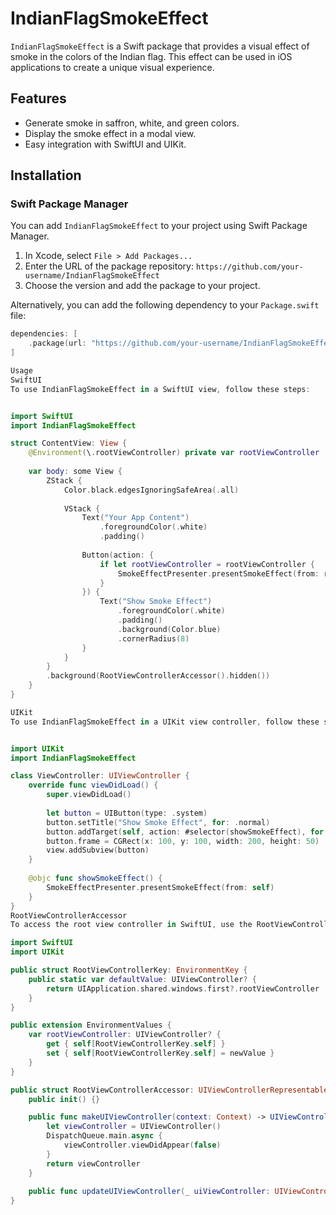 # IndianFlagSmokeEffect

`IndianFlagSmokeEffect` is a Swift package that provides a visual effect of smoke in the colors of the Indian flag. This effect can be used in iOS applications to create a unique visual experience.

## Features

- Generate smoke in saffron, white, and green colors.
- Display the smoke effect in a modal view.
- Easy integration with SwiftUI and UIKit.

## Installation

### Swift Package Manager

You can add `IndianFlagSmokeEffect` to your project using Swift Package Manager. 

1. In Xcode, select `File > Add Packages...`
2. Enter the URL of the package repository: `https://github.com/your-username/IndianFlagSmokeEffect`
3. Choose the version and add the package to your project.

Alternatively, you can add the following dependency to your `Package.swift` file:

```swift
dependencies: [
    .package(url: "https://github.com/your-username/IndianFlagSmokeEffect", from: "1.0.0")
]

Usage
SwiftUI
To use IndianFlagSmokeEffect in a SwiftUI view, follow these steps:


import SwiftUI
import IndianFlagSmokeEffect

struct ContentView: View {
    @Environment(\.rootViewController) private var rootViewController
    
    var body: some View {
        ZStack {
            Color.black.edgesIgnoringSafeArea(.all)
            
            VStack {
                Text("Your App Content")
                    .foregroundColor(.white)
                    .padding()
                
                Button(action: {
                    if let rootViewController = rootViewController {
                        SmokeEffectPresenter.presentSmokeEffect(from: rootViewController)
                    }
                }) {
                    Text("Show Smoke Effect")
                        .foregroundColor(.white)
                        .padding()
                        .background(Color.blue)
                        .cornerRadius(8)
                }
            }
        }
        .background(RootViewControllerAccessor().hidden())
    }
}

UIKit
To use IndianFlagSmokeEffect in a UIKit view controller, follow these steps:


import UIKit
import IndianFlagSmokeEffect

class ViewController: UIViewController {
    override func viewDidLoad() {
        super.viewDidLoad()
        
        let button = UIButton(type: .system)
        button.setTitle("Show Smoke Effect", for: .normal)
        button.addTarget(self, action: #selector(showSmokeEffect), for: .touchUpInside)
        button.frame = CGRect(x: 100, y: 100, width: 200, height: 50)
        view.addSubview(button)
    }
    
    @objc func showSmokeEffect() {
        SmokeEffectPresenter.presentSmokeEffect(from: self)
    }
}
RootViewControllerAccessor
To access the root view controller in SwiftUI, use the RootViewControllerAccessor provided by the package. This allows you to present the smoke effect modally from a SwiftUI view.

import SwiftUI
import UIKit

public struct RootViewControllerKey: EnvironmentKey {
    public static var defaultValue: UIViewController? {
        return UIApplication.shared.windows.first?.rootViewController
    }
}

public extension EnvironmentValues {
    var rootViewController: UIViewController? {
        get { self[RootViewControllerKey.self] }
        set { self[RootViewControllerKey.self] = newValue }
    }
}

public struct RootViewControllerAccessor: UIViewControllerRepresentable {
    public init() {}

    public func makeUIViewController(context: Context) -> UIViewController {
        let viewController = UIViewController()
        DispatchQueue.main.async {
            viewController.viewDidAppear(false)
        }
        return viewController
    }
    
    public func updateUIViewController(_ uiViewController: UIViewController, context: Context) {}
}
